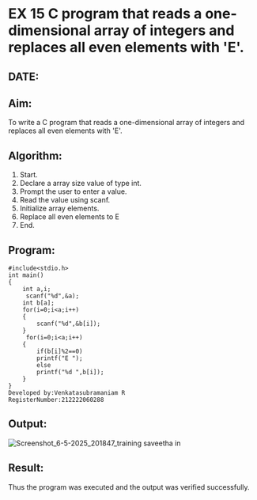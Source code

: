 # EX 15 C program that reads a one-dimensional array of integers and replaces all even elements with 'E'.
## DATE:
## Aim:
To write a C program that reads a one-dimensional array of integers and replaces all even elements with 'E'.

## Algorithm:
1. Start. 
2. Declare a array size value of type int. 
3. Prompt the user to enter a value. 
4. Read the value using scanf. 
5. Initialize array elements. 
6. Replace all even elements to E 
7. End.   

## Program:
```
#include<stdio.h>
int main()
{
    int a,i;
     scanf("%d",&a);
    int b[a];
    for(i=0;i<a;i++)
    {
        scanf("%d",&b[i]);
    }
     for(i=0;i<a;i++)
    {
        if(b[i]%2==0)
        printf("E ");
        else
        printf("%d ",b[i]);
    }    
}
Developed by:Venkatasubramaniam R
RegisterNumber:212222060288
```

## Output:
![Screenshot_6-5-2025_201847_training saveetha in](https://github.com/user-attachments/assets/9dc45814-5722-4aab-9c6e-1bc41edabb39)

## Result:
Thus the program was executed and the output was verified successfully.
